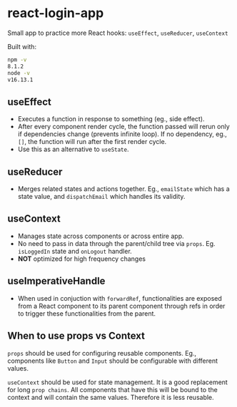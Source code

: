 # react-login-app

Small app to practice more React hooks: `useEffect`, `useReducer`, `useContext`

Built with:

```sh
npm -v
8.1.2
node -v
v16.13.1
```

## useEffect

- Executes a function in response to something (eg., side effect).
- After every component render cycle, the function passed will rerun only if dependencies change (prevents infinite loop). If no dependency, eg., `[]`, the function will run after the first render cycle.
- Use this as an alternative to `useState`.

## useReducer

- Merges related states and actions together. Eg., `emailState` which has a state value, and `dispatchEmail` which handles its validity.

## useContext

- Manages state across components or across entire app.
- No need to pass in data through the parent/child tree via `props`. Eg.
  `isLoggedIn` state and `onLogout` handler.
- **NOT** optimized for high frequency changes

## useImperativeHandle

- When used in conjuction with `forwardRef`, functionalities are exposed from a React component to its parent component through refs in order to trigger these functionalities from the parent.

## When to use props vs Context

`props` should be used for configuring reusable components. Eg., components like `Button` and `Input` should be configurable with different values.

`useContext` should be used for state management. It is a good replacement for long `prop chains`. All components that have this will be bound to the context and will contain the same values. Therefore it is less reusable.
